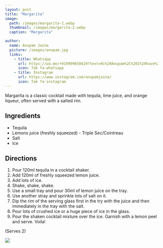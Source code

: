 ```yaml
---
layout: post
title: "Margarita"
image:
  path: /images/margarita-1.webp
  thumbnail: /images/margarita-2.webp
  caption: "Margarita"

author:
  name: Anupam Jaina
  picture: /images/anupam.jpg
  links:
    - title: Whatsapp
      url: https://wa.me/+919999650429?text=Hi%20Anupam%2C%20I%20have%20a%20quick%20question%20about%20your%20Margarita%20recipe
      icon: fab fa-whatsapp
    - title: Instagram
      url: https://www.instagram.com/anupamjaina/
      icon: fab fa-instagram
---
```


Margarita is a classic cocktail made with tequila, lime juice, and orange liqueur, often served with a salted rim.

## Ingredients

- Tequila
- ⁠⁠Lemons juice (freshly squeezed)
  ⁠- Triple Sec/Cointreau
- ⁠⁠Salt
- ⁠⁠Ice

## Directions

1. Pour 120ml tequila in a cocktail shaker.
2. Add 120ml of freshly squeezed lemon juice.
3. Add lots of ice.
4. Shake, shake, shake.
5. Use a small tray and pour 30ml of lemon juice on the tray.
6. Use another stray and sprinkle lots of salt on it.
7. Dip the rim of the serving glass first in the try with the juice and then immediately in the tray with the salt.
8. Pour lots of crushed ice or a huge piece of ice in the glass.
9. Pour the shaken cocktail mixture over the ice. Garnish with a lemon peel and serve. Voila!

(Serves 2)

<img src="/rosies-recipes/images/margarita-2.webp">
